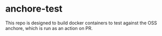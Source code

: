 # anchore-test

This repo is designed to build docker containers to test against the OSS anchore, which is run as an action on PR.
